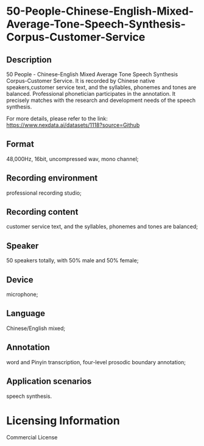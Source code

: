 # 50-People-Chinese-English-Mixed-Average-Tone-Speech-Synthesis-Corpus-Customer-Service


## Description
50 People - Chinese-English Mixed Average Tone Speech Synthesis Corpus-Customer Service. It is recorded by Chinese native speakers,customer service text, and the syllables, phonemes and tones are balanced. Professional phonetician participates in the annotation. It precisely matches with the research and development needs of the speech synthesis.

For more details, please refer to the link: https://www.nexdata.ai/datasets/1118?source=Github


## Format
48,000Hz, 16bit, uncompressed wav, mono channel;

## Recording environment
professional recording studio;

## Recording content
customer service text, and the syllables, phonemes and tones are balanced;

## Speaker
50 speakers totally, with 50% male and 50% female;

## Device
microphone;

## Language
Chinese/English mixed;

## Annotation
word and Pinyin transcription, four-level prosodic boundary annotation;

## Application scenarios
speech synthesis.

# Licensing Information
Commercial License
